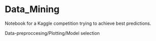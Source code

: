 # Data_Mining

Notebook for a Kaggle competition trying to achieve best predictions.

Data-preproccesing/Plotting/Model selection
